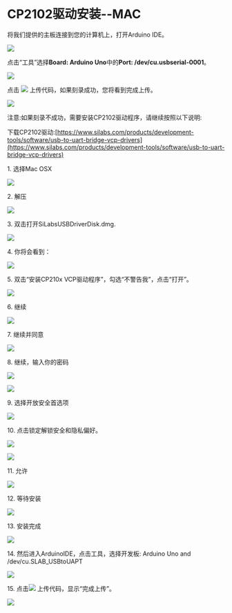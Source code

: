 # **CP2102驱动安装--MAC**

将我们提供的主板连接到您的计算机上，打开Arduino IDE。

![](./media/40a968d312a8b080e52c4559201f498a.png)

点击“工具”选择**Board: Arduino Uno**中的**Port: /dev/cu.usbserial-0001**。

![](./media/3123378638d9c83554a2c90bfa436bcf.png)

点击 ![](media/98ec72440e6257e5812b408a929a37ba.png) 上传代码，如果刻录成功，您将看到完成上传。

![](./media/e97244571b69d21ff31de3b879b8b0e5.png)

注意:如果刻录不成功，需要安装CP2102驱动程序，请继续按照以下说明:

下载CP2102驱动:[https://www.silabs.com/products/development-tools/software/usb-to-uart-bridge-vcp-drivers](https://www.silabs.com/products/development-tools/software/usb-to-uart-bridge-vcp-drivers)

1\. 选择Mac OSX

![](./media/6e53a3dacdec57d5ee0b15b48d771a5b.png)

2\. 解压

![](./media/8dced2768d5f86d3d0c3f6076d87a9a8.png)

3\. 双击打开SiLabsUSBDriverDisk.dmg.

![](./media/61ae3e706a1c4afa7948d5fb2e797a6d.png)

4\. 你将会看到：

![](./media/3ffd0525e16492ede92bdb8c84198db9.png)

5\. 双击“安装CP210x VCP驱动程序”，勾选“不警告我”，点击“打开”。

![](./media/14f6ebb088e654abc2f0149645e34ed1.png)

6\. 继续

![](./media/a243872cdbb520e4d298c006e001fff5.png)

7\. 继续并同意

![](./media/ae367c1894df6745e46bbdfc460c1f99.png)

8\. 继续，输入你的密码

![](./media/27b7214283d7f76aba3557dd629bd965.png)

![](./media/29bbca3360d806164717733460574356.png)

9\. 选择开放安全首选项

![](./media/ca6bc6e536202f07a53c09201a0996ff.png)

10\. 点击锁定解锁安全和隐私偏好。

![](./media/379caa1889f4a45614b27c9b2b934869.png)

![](./media/88a1b169a192ee6c49e95947d6287fc2.png)

11\. 允许

![](./media/19e43624efde1b223800201c944d25e9.png)

12\. 等待安装

![](./media/bb0e17afd8bad8b8013f19d7a9da0fd9.png)

13\. 安装完成

![](./media/3bd5bb3752abf97e9bab6bf950a75bed.png)

14\. 然后进入ArduinoIDE，点击工具，选择开发板: Arduino Uno and /dev/cu.SLAB_USBtoUAPT

![](./media/73aed810d216d7da3a3ce9cc0e4dba4a.png)

15\. 点击![](./media/9c9158a5d49baa740ea2f0048f655017.png) 上传代码，显示“完成上传”。

![](./media/d918e2e31a9632f8b272a16595c46a83.png)



